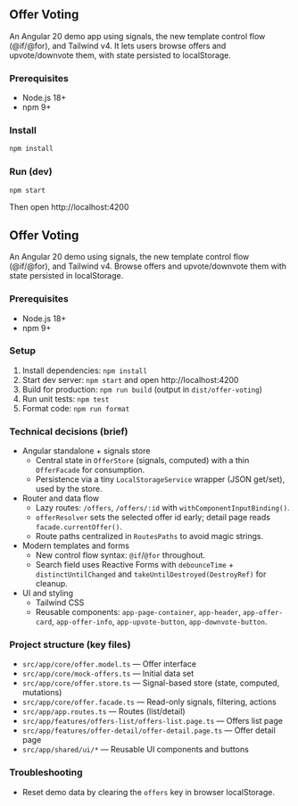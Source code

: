 ## Offer Voting

An Angular 20 demo app using signals, the new template control flow (@if/@for), and Tailwind v4. It lets users browse offers and upvote/downvote them, with state persisted to localStorage.

### Prerequisites

- Node.js 18+
- npm 9+

### Install

```bash
npm install
```

### Run (dev)

```bash
npm start
```

Then open http://localhost:4200

## Offer Voting

An Angular 20 demo using signals, the new template control flow (@if/@for), and Tailwind v4. Browse offers and upvote/downvote them with state persisted in localStorage.

### Prerequisites
- Node.js 18+
- npm 9+

### Setup
1) Install dependencies: `npm install`
2) Start dev server: `npm start` and open http://localhost:4200
3) Build for production: `npm run build` (output in `dist/offer-voting`)
4) Run unit tests: `npm test`
5) Format code: `npm run format`

### Technical decisions (brief)
- Angular standalone + signals store
	- Central state in `OfferStore` (signals, computed) with a thin `OfferFacade` for consumption.
	- Persistence via a tiny `LocalStorageService` wrapper (JSON get/set), used by the store.
- Router and data flow
	- Lazy routes: `/offers`, `/offers/:id` with `withComponentInputBinding()`.
	- `offerResolver` sets the selected offer id early; detail page reads `facade.currentOffer()`.
	- Route paths centralized in `RoutesPaths` to avoid magic strings.
- Modern templates and forms
	- New control flow syntax: `@if`/`@for` throughout.
	- Search field uses Reactive Forms with `debounceTime` + `distinctUntilChanged` and `takeUntilDestroyed(DestroyRef)` for cleanup.
- UI and styling
	- Tailwind CSS
	- Reusable components: `app-page-container`, `app-header`, `app-offer-card`, `app-offer-info`, `app-upvote-button`, `app-downvote-button`.

### Project structure (key files)
- `src/app/core/offer.model.ts` — Offer interface
- `src/app/core/mock-offers.ts` — Initial data set
- `src/app/core/offer.store.ts` — Signal-based store (state, computed, mutations)
- `src/app/core/offer.facade.ts` — Read-only signals, filtering, actions
- `src/app/app.routes.ts` — Routes (list/detail)
- `src/app/features/offers-list/offers-list.page.ts` — Offers list page
- `src/app/features/offer-detail/offer-detail.page.ts` — Offer detail page
- `src/app/shared/ui/*` — Reusable UI components and buttons

### Troubleshooting
- Reset demo data by clearing the `offers` key in browser localStorage.
